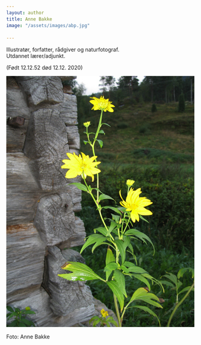```yaml
---
layout: author
title: Anne Bakke
image: "/assets/images/abp.jpg"

---
```

  
Illustratør, forfatter, rådgiver og naturfotograf.  
Utdannet lærer/adjunkt.

(Født 12.12.52 død 12.12. 2020)

![](/assets/images/ab5.JPG)

Foto: Anne Bakke